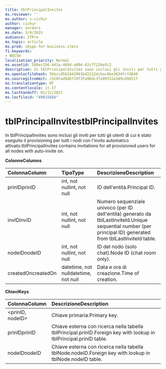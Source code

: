 ```yaml
---
title: tblPrincipalInvites
ms.reviewer: ''
ms.author: v-cichur
author: cichur
manager: serdars
ms.date: 3/9/2015
audience: ITPro
ms.topic: article
ms.prod: skype-for-business-itpro
f1.keywords:
- NOCSH
localization_priority: Normal
ms.assetid: 548ec156-4d1a-469d-a804-62cff226e5c2
description: In tblPrincipalInvites sono inclusi gli inviti per tutti gli utenti di cui è stato eseguito il provisioning per tutti i nodi con l'invito automatico attivato.
ms.openlocfilehash: 5bbccd582442001bd2122dcbacdbe3634fcfd649
ms.sourcegitcommit: c528fad9db719f3fa96dc3fa99332a349cd9d317
ms.translationtype: MT
ms.contentlocale: it-IT
ms.lasthandoff: 01/12/2021
ms.locfileid: "49815856"
---
```

# <a name="tblprincipalinvites"></a><span data-ttu-id="cddda-103">tblPrincipalInvites</span><span class="sxs-lookup"><span data-stu-id="cddda-103">tblPrincipalInvites</span></span>
 
<span data-ttu-id="cddda-104">In tblPrincipalInvites sono inclusi gli inviti per tutti gli utenti di cui è stato eseguito il provisioning per tutti i nodi con l'invito automatico attivato.</span><span class="sxs-lookup"><span data-stu-id="cddda-104">tblPrincipalInvites contains invitations for all provisioned users for all nodes with auto-invite on.</span></span>
  
<span data-ttu-id="cddda-105">**Colonne**</span><span class="sxs-lookup"><span data-stu-id="cddda-105">**Columns**</span></span>

|<span data-ttu-id="cddda-106">**Colonna**</span><span class="sxs-lookup"><span data-stu-id="cddda-106">**Column**</span></span>|<span data-ttu-id="cddda-107">**Tipo**</span><span class="sxs-lookup"><span data-stu-id="cddda-107">**Type**</span></span>|<span data-ttu-id="cddda-108">**Descrizione**</span><span class="sxs-lookup"><span data-stu-id="cddda-108">**Description**</span></span>|
|:-----|:-----|:-----|
|<span data-ttu-id="cddda-109">prinID</span><span class="sxs-lookup"><span data-stu-id="cddda-109">prinID</span></span>  <br/> |<span data-ttu-id="cddda-110">int, not null</span><span class="sxs-lookup"><span data-stu-id="cddda-110">int, not null</span></span>  <br/> |<span data-ttu-id="cddda-111">ID dell'entità.</span><span class="sxs-lookup"><span data-stu-id="cddda-111">Principal ID.</span></span>  <br/> |
|<span data-ttu-id="cddda-112">invID</span><span class="sxs-lookup"><span data-stu-id="cddda-112">invID</span></span>  <br/> |<span data-ttu-id="cddda-113">int, not null</span><span class="sxs-lookup"><span data-stu-id="cddda-113">int, not null</span></span>  <br/> |<span data-ttu-id="cddda-114">Numero sequenziale univoco (per ID dell'entità) generato da tblLastInviteId.</span><span class="sxs-lookup"><span data-stu-id="cddda-114">Unique sequential number (per principal ID) generated from tblLastInviteId table.</span></span>  <br/> |
|<span data-ttu-id="cddda-115">nodeID</span><span class="sxs-lookup"><span data-stu-id="cddda-115">nodeID</span></span>  <br/> |<span data-ttu-id="cddda-116">int, not null</span><span class="sxs-lookup"><span data-stu-id="cddda-116">int, not null</span></span>  <br/> |<span data-ttu-id="cddda-117">ID del nodo (solo chat).</span><span class="sxs-lookup"><span data-stu-id="cddda-117">Node ID (chat room only).</span></span>  <br/> |
|<span data-ttu-id="cddda-118">createdOn</span><span class="sxs-lookup"><span data-stu-id="cddda-118">createdOn</span></span>  <br/> |<span data-ttu-id="cddda-119">datetime, not null</span><span class="sxs-lookup"><span data-stu-id="cddda-119">datetime, not null</span></span>  <br/> |<span data-ttu-id="cddda-120">Data e ora di creazione.</span><span class="sxs-lookup"><span data-stu-id="cddda-120">Time of creation.</span></span>  <br/> |
   
<span data-ttu-id="cddda-121">**Chiavi**</span><span class="sxs-lookup"><span data-stu-id="cddda-121">**Keys**</span></span>

|<span data-ttu-id="cddda-122">**Colonna**</span><span class="sxs-lookup"><span data-stu-id="cddda-122">**Column**</span></span>|<span data-ttu-id="cddda-123">**Descrizione**</span><span class="sxs-lookup"><span data-stu-id="cddda-123">**Description**</span></span>|
|:-----|:-----|
|\<prinID, nodeID\>  <br/> |<span data-ttu-id="cddda-124">Chiave primaria.</span><span class="sxs-lookup"><span data-stu-id="cddda-124">Primary key.</span></span>  <br/> |
|<span data-ttu-id="cddda-125">prinID</span><span class="sxs-lookup"><span data-stu-id="cddda-125">prinID</span></span>  <br/> |<span data-ttu-id="cddda-126">Chiave esterna con ricerca nella tabella tblPrincipal.prinID.</span><span class="sxs-lookup"><span data-stu-id="cddda-126">Foreign key with lookup in tblPrincipal.prinID table.</span></span>  <br/> |
|<span data-ttu-id="cddda-127">nodeID</span><span class="sxs-lookup"><span data-stu-id="cddda-127">nodeID</span></span>  <br/> |<span data-ttu-id="cddda-128">Chiave esterna con ricerca nella tabella tblNode.nodeID.</span><span class="sxs-lookup"><span data-stu-id="cddda-128">Foreign key with lookup in tblNode.nodeID table.</span></span>  <br/> |
   

